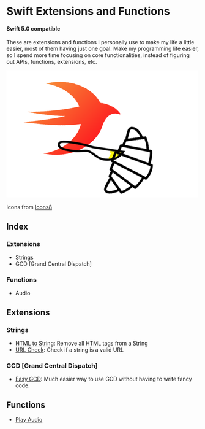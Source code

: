 # Swift Extensions and Functions
#### Swift 5.0 compatible

These are extensions and functions I personally use to make my life a little easier, most of them having just one goal. Make my programming life easier, so I spend more time focusing on core functionalities, instead of figuring out APIs, functions, extensions, etc.

![Swift-Extensions-Logo](tings/Swift-Extensions-Thing.png)

Icons from [Icons8](http://icons8.com)

## Index

### Extensions
- Strings
- GCD [Grand Central Dispatch]

### Functions
- Audio

## Extensions
### Strings
- [HTML to String](extensions/string/html_to_string.swift): Remove all HTML tags from a String
- [URL Check](extensions/string/url_check.swift): Check if a string is a valid URL

### GCD [Grand Central Dispatch]
 - [Easy GCD](extensions/gcd/gcd_extension.swift): Much easier way to use GCD without having to write fancy code.

## Functions
- [Play Audio](functions/audio/playSound.swift)
